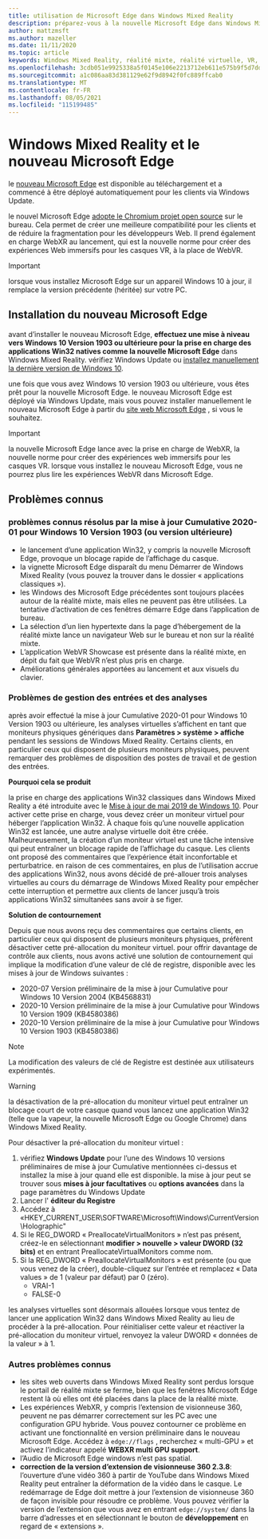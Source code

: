 ```yaml
---
title: utilisation de Microsoft Edge dans Windows Mixed Reality
description: préparez-vous à la nouvelle Microsoft Edge dans Windows Mixed Reality. Comprend les modifications à attendre, les mises à jour pour rechercher et les problèmes connus.
author: mattzmsft
ms.author: mazeller
ms.date: 11/11/2020
ms.topic: article
keywords: Windows Mixed Reality, réalité mixte, réalité virtuelle, VR, MR, famille, naviguer, découvrir, applications, jeux, Microsoft Edge, chrome, Edge, 360, 360 vidéo, 360 viewer
ms.openlocfilehash: 3cdb051e9925338a5f0145e106e2213712eb611e575b9f5d7dd29342a52ff38d
ms.sourcegitcommit: a1c086aa83d381129e62f9d8942f0fc889ffcab0
ms.translationtype: MT
ms.contentlocale: fr-FR
ms.lasthandoff: 08/05/2021
ms.locfileid: "115199485"
---
```

# <a name="windows-mixed-reality-and-the-new-microsoft-edge"></a>Windows Mixed Reality et le nouveau Microsoft Edge

le [nouveau Microsoft Edge](https://www.microsoft.com/edge) est disponible au téléchargement et a commencé à être déployé automatiquement pour les clients via Windows Update. 

le nouvel Microsoft Edge [adopte le Chromium projet open source](https://blogs.windows.com/windowsexperience/2018/12/06/microsoft-edge-making-the-web-better-through-more-open-source-collaboration/) sur le bureau. Cela permet de créer une meilleure compatibilité pour les clients et de réduire la fragmentation pour les développeurs Web. Il prend également en charge WebXR au lancement, qui est la nouvelle norme pour créer des expériences Web immersifs pour les casques VR, à la place de WebVR.

>[!IMPORTANT]
>lorsque vous installez Microsoft Edge sur un appareil Windows 10 à jour, il remplace la version précédente (héritée) sur votre PC.

## <a name="installing-the-new-microsoft-edge"></a>Installation du nouveau Microsoft Edge 

avant d’installer le nouveau Microsoft Edge, **effectuez une mise à niveau vers Windows 10 Version 1903 ou ultérieure pour la prise en charge des applications Win32 natives comme la nouvelle Microsoft Edge** dans Windows Mixed Reality. vérifiez Windows Update ou [installez manuellement la dernière version de Windows 10](https://www.microsoft.com/software-download/windows10).

une fois que vous avez Windows 10 version 1903 ou ultérieure, vous êtes prêt pour la nouvelle Microsoft Edge. le nouveau Microsoft Edge est déployé via Windows Update, mais vous pouvez installer manuellement le nouveau Microsoft Edge à partir du [site web Microsoft Edge](https://www.microsoft.com/edge) , si vous le souhaitez.

>[!IMPORTANT]
>la nouvelle Microsoft Edge lance avec la prise en charge de WebXR, la nouvelle norme pour créer des expériences web immersifs pour les casques VR. lorsque vous installez le nouveau Microsoft Edge, vous ne pourrez plus lire les expériences WebVR dans Microsoft Edge. 

## <a name="known-issues"></a>Problèmes connus

### <a name="known-issues-resolved-by-the-2020-01-cumulative-update-for-windows-10-version-1903-or-later"></a>problèmes connus résolus par la mise à jour Cumulative 2020-01 pour Windows 10 Version 1903 (ou version ultérieure)

- le lancement d’une application Win32, y compris la nouvelle Microsoft Edge, provoque un blocage rapide de l’affichage du casque.
- la vignette Microsoft Edge disparaît du menu Démarrer de Windows Mixed Reality (vous pouvez la trouver dans le dossier « applications classiques »).
- les Windows des Microsoft Edge précédentes sont toujours placées autour de la réalité mixte, mais elles ne peuvent pas être utilisées. La tentative d’activation de ces fenêtres démarre Edge dans l’application de bureau.
- La sélection d’un lien hypertexte dans la page d’hébergement de la réalité mixte lance un navigateur Web sur le bureau et non sur la réalité mixte.
- L’application WebVR Showcase est présente dans la réalité mixte, en dépit du fait que WebVR n’est plus pris en charge.
- Améliorations générales apportées au lancement et aux visuels du clavier.

### <a name="monitor-and-input-handling-issues"></a>Problèmes de gestion des entrées et des analyses

après avoir effectué la mise à jour Cumulative 2020-01 pour Windows 10 Version 1903 ou ultérieure, les analyses virtuelles s’affichent en tant que moniteurs physiques génériques dans **Paramètres > système > affiche** pendant les sessions de Windows Mixed Reality. Certains clients, en particulier ceux qui disposent de plusieurs moniteurs physiques, peuvent remarquer des problèmes de disposition des postes de travail et de gestion des entrées.

**Pourquoi cela se produit**

la prise en charge des applications Win32 classiques dans Windows Mixed Reality a été introduite avec le [Mise à jour de mai 2019 de Windows 10](/windows/mixed-reality/release-notes-may-2019). Pour activer cette prise en charge, vous devez créer un moniteur virtuel pour héberger l’application Win32. À chaque fois qu’une nouvelle application Win32 est lancée, une autre analyse virtuelle doit être créée. Malheureusement, la création d’un moniteur virtuel est une tâche intensive qui peut entraîner un blocage rapide de l’affichage du casque. Les clients ont proposé des commentaires que l’expérience était inconfortable et perturbatrice. en raison de ces commentaires, en plus de l’utilisation accrue des applications Win32, nous avons décidé de pré-allouer trois analyses virtuelles au cours du démarrage de Windows Mixed Reality pour empêcher cette interruption et permettre aux clients de lancer jusqu’à trois applications Win32 simultanées sans avoir à se figer.

**Solution de contournement**

Depuis que nous avons reçu des commentaires que certains clients, en particulier ceux qui disposent de plusieurs moniteurs physiques, préfèrent désactiver cette pré-allocation du moniteur virtuel. pour offrir davantage de contrôle aux clients, nous avons activé une solution de contournement qui implique la modification d’une valeur de clé de registre, disponible avec les mises à jour de Windows suivantes :

- 2020-07 Version préliminaire de la mise à jour Cumulative pour Windows 10 Version 2004 (KB4568831)
- 2020-10 Version préliminaire de la mise à jour Cumulative pour Windows 10 Version 1909 (KB4580386)
- 2020-10 Version préliminaire de la mise à jour Cumulative pour Windows 10 Version 1903 (KB4580386)

>[!NOTE]
>La modification des valeurs de clé de Registre est destinée aux utilisateurs expérimentés.

>[!WARNING]
>la désactivation de la pré-allocation du moniteur virtuel peut entraîner un blocage court de votre casque quand vous lancez une application Win32 (telle que la vapeur, la nouvelle Microsoft Edge ou Google Chrome) dans Windows Mixed Reality.

Pour désactiver la pré-allocation du moniteur virtuel :
1. vérifiez **Windows Update** pour l’une des Windows 10 versions préliminaires de mise à jour Cumulative mentionnées ci-dessus et installez la mise à jour quand elle est disponible. la mise à jour peut se trouver sous **mises à jour facultatives** ou **options avancées** dans la page paramètres du Windows Update
2. Lancer l' **éditeur du Registre**
3. Accédez à «HKEY_CURRENT_USER\SOFTWARE\Microsoft\Windows\CurrentVersion\Holographic\"
4. Si le REG_DWORD « PreallocateVirtualMonitors » n’est pas présent, créez-le en sélectionnant **modifier > nouvelle > valeur DWORD (32 bits)** et en entrant PreallocateVirtualMonitors comme nom.
5. Si la REG_DWORD « PreallocateVirtualMonitors » est présente (ou que vous venez de la créer), double-cliquez sur l’entrée et remplacez « Data values » de 1 (valeur par défaut) par 0 (zéro).
    * VRAI-1
    * FALSE-0

les analyses virtuelles sont désormais allouées lorsque vous tentez de lancer une application Win32 dans Windows Mixed Reality au lieu de procéder à la pré-allocation. Pour réinitialiser cette valeur et réactiver la pré-allocation du moniteur virtuel, renvoyez la valeur DWORD « données de la valeur » à 1.

### <a name="other-known-issues"></a>Autres problèmes connus

-   les sites web ouverts dans Windows Mixed Reality sont perdus lorsque le portail de réalité mixte se ferme, bien que les fenêtres Microsoft Edge restent là où elles ont été placées dans la place de la réalité mixte.
- Les expériences WebXR, y compris l’extension de visionneuse 360, peuvent ne pas démarrer correctement sur les PC avec une configuration GPU hybride. Vous pouvez contourner ce problème en activant une fonctionnalité en version préliminaire dans le nouveau Microsoft Edge. Accédez à `edge://flags` , recherchez « multi-GPU » et activez l’indicateur appelé **WEBXR multi GPU support**.
-   l’Audio de Microsoft Edge windows n’est pas spatial.
-   **correction de la version d’extension de visionneuse 360 2.3.8**: l’ouverture d’une vidéo 360 à partir de YouTube dans Windows Mixed Reality peut entraîner la déformation de la vidéo dans le casque. Le redémarrage de Edge doit mettre à jour l’extension de visionneuse 360 de façon invisible pour résoudre ce problème. Vous pouvez vérifier la version de l’extension que vous avez en entrant `edge://system/` dans la barre d’adresses et en sélectionnant le bouton de **développement** en regard de « extensions ».
